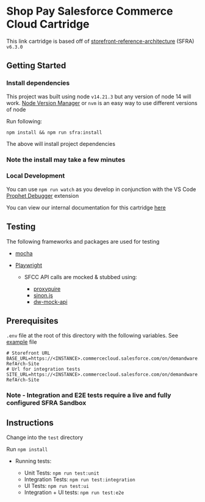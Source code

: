 # Shop Pay Salesforce Commerce Cloud Cartridge

This link cartridge is based off of [storefront-reference-architecture](https://github.com/SalesforceCommerceCloud/storefront-reference-architecture) (SFRA) `v6.3.0`

## Getting Started

### Install dependencies

This project was built using node `v14.21.3` but any version of node 14 will work. [Node Version Manager](https://github.com/nvm-sh/nvm) or `nvm` is an easy way to use different versions of node

Run following:

`npm install && npm run sfra:install`

The above will install project dependencies

### Note the install may take a few minutes

### Local Development

You can use `npm run watch` as you develop in conjunction with the VS Code [Prophet Debugger](https://marketplace.visualstudio.com/items?itemName=SqrTT.prophet) extension

You can view our internal documentation for this cartridge [here](https://shop.docs.shopify.io/docs/pay/features/commerce_component/salesforce)

## Testing

The following frameworks and packages are used for testing

 - [mocha](https://mochajs.org/)
 - [Playwright](https://playwright.dev/)

    - SFCC API calls are mocked & stubbed using:

        - [proxyquire](https://github.com/thlorenz/proxyquire)
        - [sinon.js](https://sinonjs.org/)
        - [dw-mock-api](https://github.com/SalesforceCommerceCloud/dw-api-mock)


## Prerequisites

`.env` file at the root of this directory with the following variables. See [example](test/env.example) file

```
# Storefront URL
BASE_URL=https://<INSTANCE>.commercecloud.salesforce.com/on/demandware.store/Sites-RefArch-Site
# Url for integration tests
SITE_URL=https://<INSTANCE>.commercecloud.salesforce.com/on/demandware.store/Sites-RefArch-Site
```

### Note - Integration and E2E tests require a live and fully configured SFRA Sandbox

## Instructions

Change into the `test` directory

Run  `npm install`

- Running tests:

    - Unit Tests: `npm run test:unit`
    - Integration Tests: `npm run test:integration`
    - UI Tests: `npm run test:ui`
    - Integration + UI tests: `npm run test:e2e`
